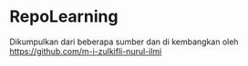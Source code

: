 # RepoLearning
Dikumpulkan dari beberapa sumber dan di kembangkan oleh https://github.com/m-i-zulkifli-nurul-ilmi
